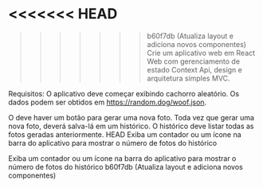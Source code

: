 <<<<<<< HEAD
=======
 
>>>>>>> b60f7db (Atualiza layout e adiciona novos componentes)
Crie um aplicativo web em React Web com gerenciamento de estado Context Api, 
design e arquitetura simples MVC.

Requisitos:
O aplicativo deve começar exibindo cachorro aleatório. 
Os dados podem ser obtidos em https://random.dog/woof.json.

O deve haver um botão para gerar uma nova foto.
Toda vez que gerar uma nova foto, deverá salva-lá em um histórico.
O histórico deve listar todas as fotos geradas anteriormente.
 HEAD
Exiba um contador ou um ícone na barra do aplicativo para mostrar o número de fotos do histórico 

Exiba um contador ou um ícone na barra do aplicativo para mostrar o número de fotos do histórico 
 b60f7db (Atualiza layout e adiciona novos componentes)
